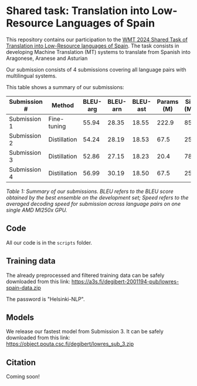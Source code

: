 # Shared task: Translation into Low-Resource Languages of Spain

This repository contains our participation to the [WMT 2024 Shared Task of Translation into Low-Resource languages of Spain](https://www2.statmt.org/wmt24/romance-task.html). The task consists in developing Machine Translation (MT) systems to translate from Spanish into Aragonese, Aranese and Asturian

Our submission consists of 4 submissions covering all language pairs with multilingual systems.

This table shows a summary of our submissions:

| Submission #  | Method        | BLEU-arg   | BLEU-arn   | BLEU-ast   | Params (M) | Size (MB) | Speed (s) |
|---------------|---------------|-------|-------|-------|-------|------------|-----------|
| Submission 1  | Fine-tuning   | 55.94 | 28.35 | 18.55 | 222.9 | 851        | 852.22    |
| Submission 2  | Distillation  | 54.24 | 28.19 | 18.53 | 67.5  | 258        | 361.33    |
| Submission 3  | Distillation  | 52.86 | 27.15 | 18.23 | 20.4  | 78         | 4.06      |
| Submission 4  | Distillation  | 56.99 | 30.19 | 18.50 | 67.5  | 258        | 891.76    |

*Table 1: Summary of our submissions. BLEU refers to the BLEU score obtained by the best ensemble on the development set; Speed refers to the averaged decoding speed for submission across language pairs on one single AMD MI250x GPU.*


## Code

All our code is in the `scripts` folder.

## Training data

The already preprocessed and filtered training data can be safely downloaded from this link: https://a3s.fi/degibert-2001194-pub/lowres-spain-data.zip

The password is "Helsinki-NLP".

## Models

We release our fastest model from Submission 3. It can be safely downloaded from this link: https://object.pouta.csc.fi/degibert/lowres_sub_3.zip

## Citation

Coming soon!

